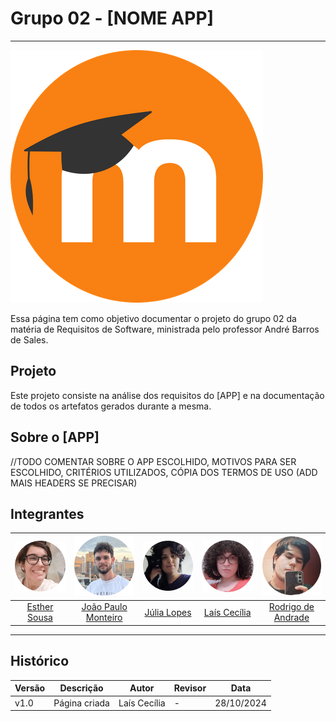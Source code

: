 # Grupo 02 - [NOME APP]
---

![LOGO APP](/img/logo.png)

Essa página tem como objetivo documentar o projeto do grupo 02 da matéria de Requisitos de Software, ministrada pelo professor André Barros de Sales.

## Projeto

Este projeto consiste na análise dos requisitos do [APP] e na documentação de todos os artefatos gerados durante a mesma.

## Sobre o [APP]

//TODO COMENTAR SOBRE O APP ESCOLHIDO, MOTIVOS PARA SER ESCOLHIDO, CRITÉRIOS UTILIZADOS, CÓPIA DOS TERMOS DE USO (ADD MAIS HEADERS SE PRECISAR)

## Integrantes
 
| ![Esther](/img/Est.png) | ![João](/img/Jp.png)| ![Júlia](/img/Jl.png) | ![Laís](/img/Lc.png) | ![Rodrigo](/img/Rod.png) |
|:-----------------------:|:-------------------:|:---------------------:|:--------------------:|:------------------------:|
| [Esther Sousa](https://github.com/EstherSousa)| [João Paulo Monteiro](https://github.com/joaombc) | [Júlia Lopes](https://github.com/WonnzDA) | [Laís Cecília](https://github.com/Laisczt) | [Rodrigo de Andrade](https://github.com/OrlandiRodrigo ) 

---

## Histórico

| Versão | Descrição     | Autor        | Revisor     | Data       |
|--------|---------------|--------------|-------------|------------|
| v1.0   | Página criada | Laís Cecília |      -      | 28/10/2024 |

